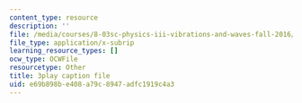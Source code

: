 ```yaml
---
content_type: resource
description: ''
file: /media/courses/8-03sc-physics-iii-vibrations-and-waves-fall-2016/e69b898be408a79c8947adfc1919c4a3_cZAM2Co3tzo.srt
file_type: application/x-subrip
learning_resource_types: []
ocw_type: OCWFile
resourcetype: Other
title: 3play caption file
uid: e69b898b-e408-a79c-8947-adfc1919c4a3
---
```

